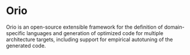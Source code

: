 Orio
====

Orio is an open-source extensible framework for the definition of domain-specific languages and generation of optimized code for multiple architecture targets, including support for empirical autotuning of the generated code.
